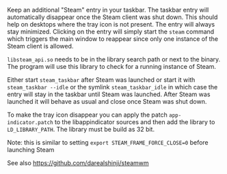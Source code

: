 Keep an additional "Steam" entry in your taskbar.
The taskbar entry will automatically disappear once the Steam client was shut down.
This should help on desktops where the tray icon is not present.
The entry will always stay minimized. Clicking on the entry will simply start
the `steam` command which triggers the main window to reappear since only one
instance of the Steam client is allowed.

`libsteam_api.so` needs to be in the library search path or next to the binary.
The program will use this library to check for a running instance of Steam.

Either start `steam_taskbar` after Steam was launched or start it with `steam_taskbar --idle`
or the symlink `steam_taskbar_idle` in which case the entry will stay in the taskbar
until Steam was launched. After Steam was launched it will behave as usual and close
once Steam was shut down.

To make the tray icon disappear you can apply the patch `app-indicator.patch` to
the libappindicator sources and then add the library to `LD_LIBRARY_PATH`.
The library must be build as 32 bit.

Note: this is similar to setting `export STEAM_FRAME_FORCE_CLOSE=0` before launching Steam

See also https://github.com/darealshinji/steamwm
